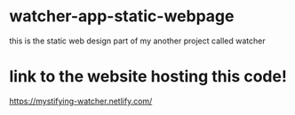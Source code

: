 # watcher-app-static-webpage
this is the static web design part of my another project called watcher

# link to the website hosting this code!

 https://mystifying-watcher.netlify.com/
